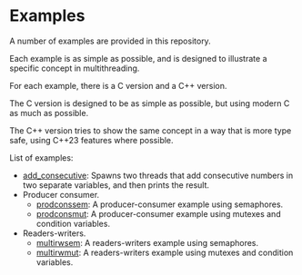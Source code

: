 # Examples

A number of examples are provided in this repository.

Each example is as simple as possible, and is designed to illustrate a specific
concept in multithreading.

For each example, there is a C version and a C++ version.

The C version is designed to be as simple as possible, but using modern C as
much as possible.

The C++ version tries to show the same concept in a way that is more type safe,
using C++23 features where possible.

List of examples:

- [add_consecutive](add_consecutive.md): Spawns two threads that add consecutive
  numbers in two separate variables, and then prints the result.
- Producer consumer.
    - [prodconssem](prodconssem.md): A producer-consumer example using
      semaphores.
    - [prodconsmut](prodconsmut.md): A producer-consumer example using mutexes
      and condition variables.
- Readers-writers.
    - [multirwsem](multirwsem.md): A readers-writers example
      using semaphores.
    - [multirwmut](multirwmut.md): A readers-writers example
      using mutexes and condition variables.